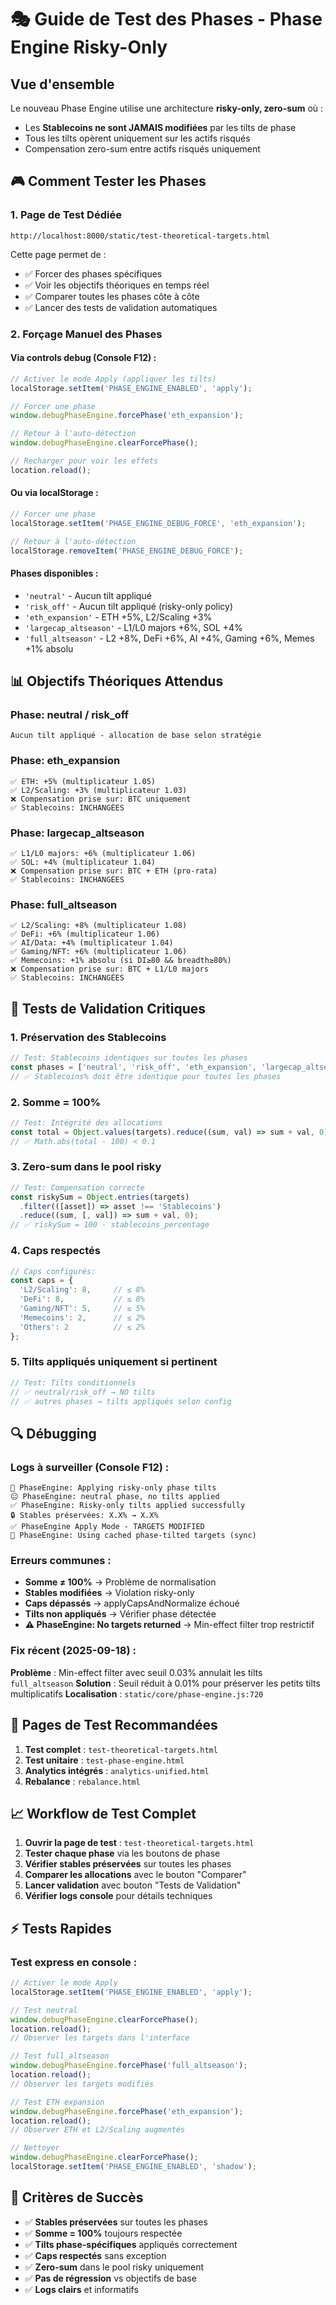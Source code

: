 # 🎭 Guide de Test des Phases - Phase Engine Risky-Only

## Vue d'ensemble

Le nouveau Phase Engine utilise une architecture **risky-only, zero-sum** où :
- Les **Stablecoins ne sont JAMAIS modifiées** par les tilts de phase
- Tous les tilts opèrent uniquement sur les actifs risqués
- Compensation zero-sum entre actifs risqués uniquement

## 🎮 Comment Tester les Phases

### 1. Page de Test Dédiée
```
http://localhost:8000/static/test-theoretical-targets.html
```

Cette page permet de :
- ✅ Forcer des phases spécifiques
- ✅ Voir les objectifs théoriques en temps réel
- ✅ Comparer toutes les phases côte à côte
- ✅ Lancer des tests de validation automatiques

### 2. Forçage Manuel des Phases

#### Via controls debug (Console F12) :
```javascript
// Activer le mode Apply (appliquer les tilts)
localStorage.setItem('PHASE_ENGINE_ENABLED', 'apply');

// Forcer une phase
window.debugPhaseEngine.forcePhase('eth_expansion');

// Retour à l'auto-détection
window.debugPhaseEngine.clearForcePhase();

// Recharger pour voir les effets
location.reload();
```

#### Ou via localStorage :
```javascript
// Forcer une phase
localStorage.setItem('PHASE_ENGINE_DEBUG_FORCE', 'eth_expansion');

// Retour à l'auto-détection
localStorage.removeItem('PHASE_ENGINE_DEBUG_FORCE');
```

#### Phases disponibles :
- `'neutral'` - Aucun tilt appliqué
- `'risk_off'` - Aucun tilt appliqué (risky-only policy)
- `'eth_expansion'` - ETH +5%, L2/Scaling +3%
- `'largecap_altseason'` - L1/L0 majors +6%, SOL +4%
- `'full_altseason'` - L2 +8%, DeFi +6%, AI +4%, Gaming +6%, Memes +1% absolu

## 📊 Objectifs Théoriques Attendus

### Phase: **neutral** / **risk_off**
```
Aucun tilt appliqué - allocation de base selon stratégie
```

### Phase: **eth_expansion**
```
✅ ETH: +5% (multiplicateur 1.05)
✅ L2/Scaling: +3% (multiplicateur 1.03)
❌ Compensation prise sur: BTC uniquement
✅ Stablecoins: INCHANGÉES
```

### Phase: **largecap_altseason**
```
✅ L1/L0 majors: +6% (multiplicateur 1.06)
✅ SOL: +4% (multiplicateur 1.04)
❌ Compensation prise sur: BTC + ETH (pro-rata)
✅ Stablecoins: INCHANGÉES
```

### Phase: **full_altseason**
```
✅ L2/Scaling: +8% (multiplicateur 1.08)
✅ DeFi: +6% (multiplicateur 1.06)
✅ AI/Data: +4% (multiplicateur 1.04)
✅ Gaming/NFT: +6% (multiplicateur 1.06)
✅ Memecoins: +1% absolu (si DI≥80 && breadth≥80%)
❌ Compensation prise sur: BTC + L1/L0 majors
✅ Stablecoins: INCHANGÉES
```

## 🧪 Tests de Validation Critiques

### 1. **Préservation des Stablecoins**
```javascript
// Test: Stablecoins identiques sur toutes les phases
const phases = ['neutral', 'risk_off', 'eth_expansion', 'largecap_altseason', 'full_altseason'];
// ✅ Stablecoins% doit être identique pour toutes les phases
```

### 2. **Somme = 100%**
```javascript
// Test: Intégrité des allocations
const total = Object.values(targets).reduce((sum, val) => sum + val, 0);
// ✅ Math.abs(total - 100) < 0.1
```

### 3. **Zero-sum dans le pool risky**
```javascript
// Test: Compensation correcte
const riskySum = Object.entries(targets)
  .filter(([asset]) => asset !== 'Stablecoins')
  .reduce((sum, [, val]) => sum + val, 0);
// ✅ riskySum = 100 - stablecoins_percentage
```

### 4. **Caps respectés**
```javascript
// Caps configurés:
const caps = {
  'L2/Scaling': 8,     // ≤ 8%
  'DeFi': 8,           // ≤ 8%
  'Gaming/NFT': 5,     // ≤ 5%
  'Memecoins': 2,      // ≤ 2%
  'Others': 2          // ≤ 2%
};
```

### 5. **Tilts appliqués uniquement si pertinent**
```javascript
// Test: Tilts conditionnels
// ✅ neutral/risk_off → NO tilts
// ✅ autres phases → tilts appliqués selon config
```

## 🔍 Débugging

### Logs à surveiller (Console F12) :
```
🎯 PhaseEngine: Applying risky-only phase tilts
😐 PhaseEngine: neutral phase, no tilts applied
✅ PhaseEngine: Risky-only tilts applied successfully
🔒 Stables préservées: X.X% → X.X%
✅ PhaseEngine Apply Mode - TARGETS MODIFIED
🚀 PhaseEngine: Using cached phase-tilted targets (sync)
```

### Erreurs communes :
- **Somme ≠ 100%** → Problème de normalisation
- **Stables modifiées** → Violation risky-only
- **Caps dépassés** → applyCapsAndNormalize échoué
- **Tilts non appliqués** → Vérifier phase détectée
- **⚠️ PhaseEngine: No targets returned** → Min-effect filter trop restrictif

### Fix récent (2025-09-18) :
**Problème** : Min-effect filter avec seuil 0.03% annulait les tilts `full_altseason`
**Solution** : Seuil réduit à 0.01% pour préserver les petits tilts multiplicatifs
**Localisation** : `static/core/phase-engine.js:720`

## 🚀 Pages de Test Recommandées

1. **Test complet** : `test-theoretical-targets.html`
2. **Test unitaire** : `test-phase-engine.html`
3. **Analytics intégrés** : `analytics-unified.html`
4. **Rebalance** : `rebalance.html`

## 📈 Workflow de Test Complet

1. **Ouvrir la page de test** : `test-theoretical-targets.html`
2. **Tester chaque phase** via les boutons de phase
3. **Vérifier stables préservées** sur toutes les phases
4. **Comparer les allocations** avec le bouton "Comparer"
5. **Lancer validation** avec bouton "Tests de Validation"
6. **Vérifier logs console** pour détails techniques

## ⚡ Tests Rapides

### Test express en console :
```javascript
// Activer le mode Apply
localStorage.setItem('PHASE_ENGINE_ENABLED', 'apply');

// Test neutral
window.debugPhaseEngine.clearForcePhase();
location.reload();
// Observer les targets dans l'interface

// Test full_altseason
window.debugPhaseEngine.forcePhase('full_altseason');
location.reload();
// Observer les targets modifiés

// Test ETH expansion
window.debugPhaseEngine.forcePhase('eth_expansion');
location.reload();
// Observer ETH et L2/Scaling augmentés

// Nettoyer
window.debugPhaseEngine.clearForcePhase();
localStorage.setItem('PHASE_ENGINE_ENABLED', 'shadow');
```

## 🎯 Critères de Succès

- ✅ **Stables préservées** sur toutes les phases
- ✅ **Somme = 100%** toujours respectée
- ✅ **Tilts phase-spécifiques** appliqués correctement
- ✅ **Caps respectés** sans exception
- ✅ **Zero-sum** dans le pool risky uniquement
- ✅ **Pas de régression** vs objectifs de base
- ✅ **Logs clairs** et informatifs